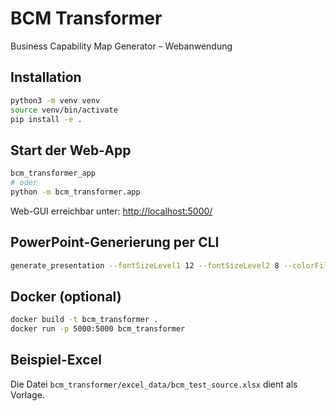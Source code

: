 # BCM Transformer

Business Capability Map Generator – Webanwendung

## Installation

```bash
python3 -m venv venv
source venv/bin/activate
pip install -e .
```

## Start der Web-App

```bash
bcm_transformer_app
# oder
python -m bcm_transformer.app
```

Web-GUI erreichbar unter: [http://localhost:5000/](http://localhost:5000/)

## PowerPoint-Generierung per CLI

```bash
generate_presentation --fontSizeLevel1 12 --fontSizeLevel2 8 --colorFillLevel1 "#023047" --colorFillLevel2 "#FCBF49" --textColorLevel1 "#FFFFFF" --textColorLevel2 "#000000" --borderColor "#000000" --widthLevel2 2.7 --heightLevel2 1.0
```

## Docker (optional)

```bash
docker build -t bcm_transformer .
docker run -p 5000:5000 bcm_transformer
```

## Beispiel-Excel

Die Datei `bcm_transformer/excel_data/bcm_test_source.xlsx` dient als Vorlage.
